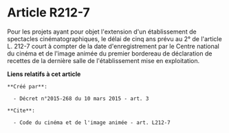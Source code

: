 # Article R212-7

Pour les projets ayant pour objet l'extension d'un établissement de spectacles cinématographiques, le délai de cinq ans prévu
au 2° de l'article L. 212-7 court à compter de la date d'enregistrement par le Centre national du cinéma et de l'image animée
du premier bordereau de déclaration de recettes de la dernière salle de l'établissement mise en exploitation.

**Liens relatifs à cet article**

	**Créé par**:

	  - Décret n°2015-268 du 10 mars 2015 - art. 3

	**Cite**:

	  - Code du cinéma et de l'image animée - art. L212-7
